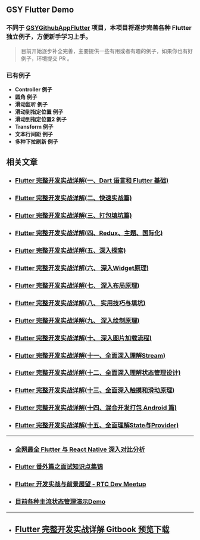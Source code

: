 ## GSY Flutter Demo

### 不同于 [GSYGithubAppFlutter](https://github.com/CarGuo/GSYGithubAppFlutter) 项目，本项目将逐步完善各种 Flutter 独立例子，方便新手学习上手。


> 目前开始逐步补全完善，主要提供一些有用或者有趣的例子，如果你也有好例子，环境提交 PR 。

### 已有例子

- **Controller 例子**
- **圆角 例子**
- **滑动监听 例子**
- **滑动到指定位置 例子**
- **滑动到指定位置2 例子**
- **Transform 例子**
- **文本行间距 例子**
- **多种下拉刷新 例子**






## 相关文章

* ### [Flutter 完整开发实战详解(一、Dart 语言和 Flutter 基础)](https://juejin.im/entry/5b631e3e51882519861c2ef1 )
* ### [Flutter 完整开发实战详解(二、快速实战篇)](https://juejin.im/entry/5b685bd4e51d451994602cae )
* ### [Flutter 完整开发实战详解(三、打包填坑篇)](https://juejin.im/entry/5b6fd5ee6fb9a009d36a4104 )
* ### [Flutter 完整开发实战详解(四、Redux、主题、国际化)](https://juejin.im/post/5b79767ff265da435450a873 )
* ### [Flutter 完整开发实战详解(五、深入探索)](https://juejin.im/post/5bc450dff265da0a951f032b )
* ### [Flutter 完整开发实战详解(六、 深入Widget原理)](https://juejin.im/post/5c7e853151882549664b0543 )
* ### [Flutter 完整开发实战详解(七、 深入布局原理)](https://juejin.im/post/5c8c6ef7e51d450ba7233f51 )
* ### [Flutter 完整开发实战详解(八、 实用技巧与填坑)](https://juejin.im/post/5c9e328251882567b91e1cfb)
* ### [Flutter 完整开发实战详解(九、 深入绘制原理)](https://juejin.im/post/5ca0e0aff265da309728659a)
* ### [Flutter 完整开发实战详解(十、 深入图片加载流程)](https://juejin.im/post/5cb1896ce51d456e63760449)
* ### [Flutter 完整开发实战详解(十一、全面深入理解Stream)](https://juejin.im/post/5cc2acf86fb9a0321f042041)
* ### [Flutter 完整开发实战详解(十二、全面深入理解状态管理设计)](https://juejin.im/post/5cc816866fb9a03231209c7c)
* ### [Flutter 完整开发实战详解(十三、全面深入触摸和滑动原理)](https://juejin.im/post/5cd54839f265da03b2044c32)
* ### [Flutter 完整开发实战详解(十四、混合开发打包 Android 篇)](https://juejin.im/post/5cf527036fb9a07ed911acd8)
* ### [Flutter 完整开发实战详解(十五、全面理解State与Provider)](https://juejin.im/post/5d0634c7f265da1b91639232)

----
* ### [全网最全 Flutter 与 React Native 深入对比分析](https://juejin.im/post/5d0bac156fb9a07ec56e7f15)
* ### [Flutter 番外篇之面试知识点集锦](https://juejin.im/post/5cd9875ae51d453d022cb662)
* ### [Flutter 开发实战与前景展望 - RTC Dev Meetup](https://juejin.im/post/5ce7ddf95188257a2b1eac8a)
* ### [目前各种主流状态管理演示Demo](https://github.com/CarGuo/state_manager_demo)

----

- ## [Flutter 完整开发实战详解 Gitbook 预览下载](https://github.com/CarGuo/GSYFlutterBook)
